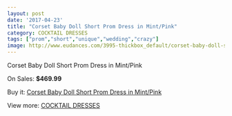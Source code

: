```yaml
---
layout: post
date: '2017-04-23'
title: "Corset Baby Doll Short Prom Dress in Mint/Pink"
category: COCKTAIL DRESSES
tags: ["prom","short","unique","wedding","crazy"]
image: http://www.eudances.com/3995-thickbox_default/corset-baby-doll-short-prom-dress-in-mint-pink.jpg
---
```

Corset Baby Doll Short Prom Dress in Mint/Pink

On Sales: **$469.99**
<a href="https://www.eudances.com/en/cocktail-dresses/1340-corset-baby-doll-short-prom-dress-in-mint-pink.html"><amp-img layout="responsive" width="600" height="600" src="//www.eudances.com/3995-thickbox_default/corset-baby-doll-short-prom-dress-in-mint-pink.jpg" alt="Corset Baby Doll Short Prom Dress in Mint/Pink 0" /></a>
<a href="https://www.eudances.com/en/cocktail-dresses/1340-corset-baby-doll-short-prom-dress-in-mint-pink.html"><amp-img layout="responsive" width="600" height="600" src="//www.eudances.com/3996-thickbox_default/corset-baby-doll-short-prom-dress-in-mint-pink.jpg" alt="Corset Baby Doll Short Prom Dress in Mint/Pink 1" /></a>

Buy it: [Corset Baby Doll Short Prom Dress in Mint/Pink](https://www.eudances.com/en/cocktail-dresses/1340-corset-baby-doll-short-prom-dress-in-mint-pink.html "Corset Baby Doll Short Prom Dress in Mint/Pink")

View more: [COCKTAIL DRESSES](https://www.eudances.com/en/14-cocktail-dresses "COCKTAIL DRESSES")